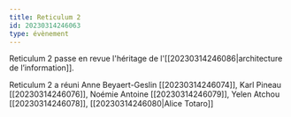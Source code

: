 ```yaml
---
title: Reticulum 2
id: 20230314246063
type: évènement
---
```

Reticulum 2 passe en revue l'héritage de l'[[20230314246086|architecture de l’information]].

Reticulum 2 a réuni Anne Beyaert-Geslin [[20230314246074]], Karl Pineau [[20230314246076]],  Noémie Antoine [[20230314246079]], Yelen Atchou [[20230314246078]], [[20230314246080|Alice Totaro]]
